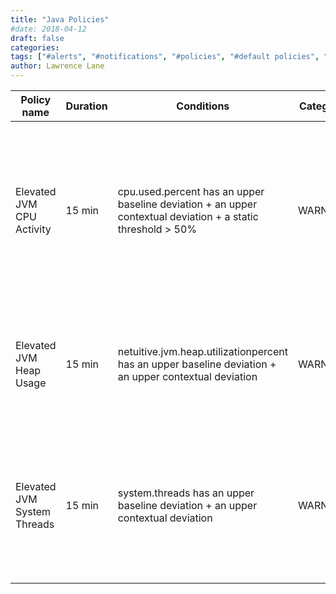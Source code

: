 ```yaml
---
title: "Java Policies"
#date: 2018-04-12
draft: false
categories:
tags: ["#alerts", "#notifications", "#policies", "#default policies", "#java"]
author: Lawrence Lane
---
```


| Policy name                 | Duration | Conditions                                                                                                  | Category | Description                                                                                                                              |
|-----------------------------|----------|-------------------------------------------------------------------------------------------------------------|----------|------------------------------------------------------------------------------------------------------------------------------------------|
| Elevated JVM CPU Activity   | 15 min   | cpu.used.percent has an upper baseline deviation + an upper contextual deviation + a static threshold > 50% | WARNING  | This policy will generate a WARNING event when the JVM’s CPU activity is higher than expected. Additionally, the CPU usage is above 50%. |
| Elevated JVM Heap Usage     | 15 min   | netuitive.jvm.heap.utilizationpercent has an upper baseline deviation + an upper contextual deviation        | WARNING  | This policy will generate a WARNING event when the JVM’s heap usage is higher than expected.                                             |
| Elevated JVM System Threads | 15 min   | system.threads has an upper baseline deviation + an upper contextual deviation                              | WARNING  | This policy will generate a WARNING event when the number of system threads used by the JVM is higher than expected.                     |
